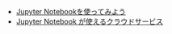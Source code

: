  - [Jupyter  Notebookを使ってみよう](01_Intro.md)
 - [Jupyter Notebook が使えるクラウドサービス](02_JupyterNootbook_SaaS.md)
